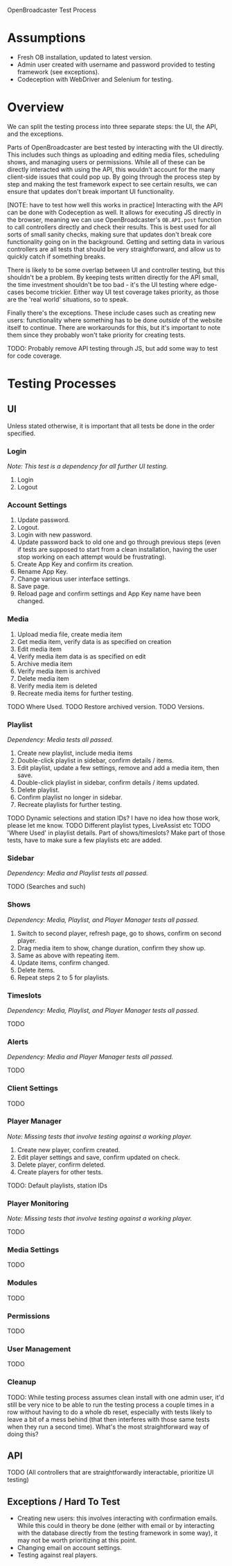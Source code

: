 OpenBroadcaster Test Process

# Assumptions

* Fresh OB installation, updated to latest version.
* Admin user created with username and password provided to testing framework (see exceptions).
* Codeception with WebDriver and Selenium for testing.

# Overview

We can split the testing process into three separate steps: the UI, the API, and the exceptions.

Parts of OpenBroadcaster are best tested by interacting with the UI directly. This includes such things as uploading and editing media files, scheduling shows, and managing users or permissions. While all of these can be directly interacted with using the API, this wouldn't account for the many client-side issues that could pop up. By going through the process step by step and making the test framework expect to see certain results, we can ensure that updates don't break important UI functionality.

[NOTE: have to test how well this works in practice] Interacting with the API can be done with Codeception as well. It allows for executing JS directly in the browser, meaning we can use OpenBroadcaster's `OB.API.post` function to call controllers directly and check their results. This is best used for all sorts of small sanity checks, making sure that updates don't break core functionality going on in the background. Getting and setting data in various controllers are all tests that should be very straightforward, and allow us to quickly catch if something breaks.

There is likely to be some overlap between UI and controller testing, but this shouldn't be a problem. By keeping tests written directly for the API small, the time investment shouldn't be too bad - it's the UI testing where edge-cases become trickier. Either way UI test coverage takes priority, as those are the 'real world' situations, so to speak.

Finally there's the exceptions. These include cases such as creating new users: functionality where something has to be done *outside* of the website itself to continue. There are workarounds for this, but it's important to note them since they probably won't take priority for creating tests.

TODO: Probably remove API testing through JS, but add some way to test for code coverage.

# Testing Processes

## UI

Unless stated otherwise, it is important that all tests be done in the order specified.

### Login

*Note: This test is a dependency for all further UI testing.*

1. Login
2. Logout

### Account Settings

1. Update password.
2. Logout.
3. Login with new password.
4. Update password back to old one and go through previous steps (even if tests are supposed to start from a clean installation, having the user stop working on each attempt would be frustrating).
5. Create App Key and confirm its creation.
6. Rename App Key.
7. Change various user interface settings.
8. Save page.
7. Reload page and confirm settings and App Key name have been changed.

### Media

1. Upload media file, create media item
2. Get media item, verify data is as specified on creation
3. Edit media item
4. Verify media item data is as specified on edit
5. Archive media item
6. Verify media item is archived
7. Delete media item
8. Verify media item is deleted
9. Recreate media items for further testing.

TODO Where Used.
TODO Restore archived version.
TODO Versions.

### Playlist

*Dependency: Media tests all passed.*

1. Create new playlist, include media items
2. Double-click playlist in sidebar, confirm details / items.
3. Edit playlist, update a few settings, remove and add a media item, then save.
4. Double-click playlist in sidebar, confirm details / items updated.
5. Delete playlist.
6. Confirm playlist no longer in sidebar.
7. Recreate playlists for further testing.

TODO Dynamic selections and station IDs? I have no idea how those work, please let me know.
TODO Different playlist types, LiveAssist etc
TODO 'Where Used' in playlist details. Part of shows/timeslots? Make part of those tests, have to make sure a few playlists etc are added.

### Sidebar

*Dependency: Media and Playlist tests all passed.*

TODO (Searches and such)

### Shows

*Dependency: Media, Playlist, and Player Manager tests all passed.*

1. Switch to second player, refresh page, go to shows, confirm on second player.
2. Drag media item to show, change duration, confirm they show up.
3. Same as above with repeating item.
4. Update items, confirm changed.
5. Delete items.
6. Repeat steps 2 to 5 for playlists.

### Timeslots

*Dependency: Media, Playlist, and Player Manager tests all passed.*

TODO

### Alerts

*Dependency: Media and Player Manager tests all passed.*

TODO

### Client Settings

TODO

### Player Manager

*Note: Missing tests that involve testing against a working player.*

1. Create new player, confirm created.
2. Edit player settings and save, confirm updated on check.
3. Delete player, confirm deleted.
4. Create players for other tests.

TODO: Default playlists, station IDs

### Player Monitoring

*Note: Missing tests that involve testing against a working player.*

TODO

### Media Settings

TODO

### Modules

TODO

### Permissions

TODO

### User Management

TODO

### Cleanup

TODO: While testing process assumes clean install with one admin user, it'd still be very nice to be able to run the testing process a couple times in a row without having to do a whole db reset, especially with tests likely to leave a bit of a mess behind (that then interferes with those same tests when they run a second time). What's the most straightforward way of doing this? 

## API

TODO (All controllers that are straightforwardly interactable, prioritize UI testing)

## Exceptions / Hard To Test

* Creating new users: this involves interacting with confirmation emails. While this could in theory be done (either with email or by interacting with the database directly from the testing framework in some way), it may not be worth prioritizing at this point.
* Changing email on account settings.
* Testing against real players.
